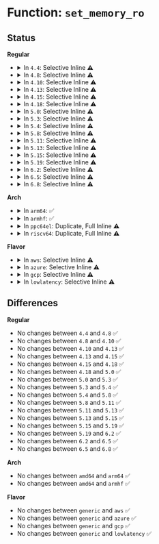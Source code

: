 # Function: <code>set_memory_ro</code>

## Status
<b>Regular</b>
<ul>
<li>
<details>
<summary>In <code>4.4</code>: Selective Inline ⚠️</summary>

```c
int set_memory_ro(long unsigned int addr, int numpages);
```

**Collision:** Unique Global

**Inline:** Selective

**Transformation:** False

**Instances:**

```
In arch/x86/mm/pageattr.c (ffffffff8106f330)
Location: arch/x86/mm/pageattr.c:1703
Inline: True
Inline callers:
  - arch/x86/mm/pageattr.c:set_pages_ro
Direct callers:
  - arch/x86/realmode/init.c:set_real_mode_permissions
  - arch/x86/mm/init_64.c:set_kernel_text_ro
  - arch/x86/mm/init_64.c:mark_rodata_ro
  - arch/x86/net/bpf_jit_comp.c:bpf_int_jit_compile
  - kernel/bpf/core.c:bpf_prog_select_runtime
```
**Symbols:**

```
ffffffff8106f330-ffffffff8106f361: set_memory_ro (STB_GLOBAL)
```
</details>
</li>
<li>
<details>
<summary>In <code>4.8</code>: Selective Inline ⚠️</summary>

```c
int set_memory_ro(long unsigned int addr, int numpages);
```

**Collision:** Unique Global

**Inline:** Selective

**Transformation:** False

**Instances:**

```
In arch/x86/mm/pageattr.c (ffffffff8106f196)
Location: arch/x86/mm/pageattr.c:1711
Inline: True
Inline callers:
  - arch/x86/mm/pageattr.c:set_pages_ro
Direct callers:
  - arch/x86/realmode/init.c:init_real_mode
  - arch/x86/mm/init_64.c:mark_rodata_ro
  - arch/x86/mm/init_64.c:set_kernel_text_ro
  - arch/x86/net/bpf_jit_comp.c:bpf_int_jit_compile
  - kernel/power/snapshot.c:snapshot_write_finalize
  - kernel/power/snapshot.c:snapshot_write_next
  - kernel/bpf/core.c:bpf_prog_select_runtime
```
**Symbols:**

```
ffffffff8106f090-ffffffff8106f0c1: set_memory_ro (STB_GLOBAL)
```
</details>
</li>
<li>
<details>
<summary>In <code>4.10</code>: Selective Inline ⚠️</summary>

```c
int set_memory_ro(long unsigned int addr, int numpages);
```

**Collision:** Unique Global

**Inline:** Selective

**Transformation:** False

**Instances:**

```
In arch/x86/mm/pageattr.c (ffffffff81072e06)
Location: arch/x86/mm/pageattr.c:1711
Inline: True
Inline callers:
  - arch/x86/mm/pageattr.c:set_pages_ro
Direct callers:
  - arch/x86/realmode/init.c:init_real_mode
  - arch/x86/mm/init_64.c:mark_rodata_ro
  - arch/x86/mm/init_64.c:set_kernel_text_ro
  - arch/x86/net/bpf_jit_comp.c:bpf_int_jit_compile
  - kernel/power/snapshot.c:snapshot_write_finalize
  - kernel/power/snapshot.c:snapshot_write_next
  - kernel/bpf/core.c:bpf_prog_select_runtime
```
**Symbols:**

```
ffffffff81072d00-ffffffff81072d31: set_memory_ro (STB_GLOBAL)
```
</details>
</li>
<li>
<details>
<summary>In <code>4.13</code>: Selective Inline ⚠️</summary>

```c
int set_memory_ro(long unsigned int addr, int numpages);
```

**Collision:** Unique Global

**Inline:** Selective

**Transformation:** False

**Instances:**

```
In arch/x86/mm/pageattr.c (ffffffff81072376)
Location: arch/x86/mm/pageattr.c:1757
Inline: True
Inline callers:
  - arch/x86/mm/pageattr.c:set_pages_ro
Direct callers:
  - arch/x86/realmode/init.c:init_real_mode
  - arch/x86/kernel/ftrace.c:arch_ftrace_update_trampoline
  - arch/x86/kernel/kprobes/core.c:arch_copy_kprobe
  - arch/x86/kernel/kprobes/opt.c:arch_prepare_optimized_kprobe
  - arch/x86/mm/init_64.c:mark_rodata_ro
  - arch/x86/mm/init_64.c:set_kernel_text_ro
  - arch/x86/net/bpf_jit_comp.c:bpf_int_jit_compile
  - kernel/power/snapshot.c:snapshot_write_finalize
  - kernel/power/snapshot.c:snapshot_write_next
  - kernel/bpf/core.c:bpf_prog_select_runtime
```
**Symbols:**

```
ffffffff810722b0-ffffffff810722db: set_memory_ro (STB_GLOBAL)
```
</details>
</li>
<li>
<details>
<summary>In <code>4.15</code>: Selective Inline ⚠️</summary>

```c
int set_memory_ro(long unsigned int addr, int numpages);
```

**Collision:** Unique Global

**Inline:** Selective

**Transformation:** False

**Instances:**

```
In arch/x86/mm/pageattr.c (ffffffff81077be6)
Location: arch/x86/mm/pageattr.c:1757
Inline: True
Inline callers:
  - arch/x86/mm/pageattr.c:set_pages_ro
Direct callers:
  - arch/x86/realmode/init.c:init_real_mode
  - arch/x86/kernel/ftrace.c:arch_ftrace_update_trampoline
  - arch/x86/kernel/kprobes/core.c:alloc_insn_page
  - arch/x86/mm/init_64.c:mark_rodata_ro
  - arch/x86/mm/init_64.c:set_kernel_text_ro
  - arch/x86/net/bpf_jit_comp.c:bpf_int_jit_compile
  - kernel/power/snapshot.c:snapshot_write_finalize
  - kernel/power/snapshot.c:snapshot_write_next
  - kernel/bpf/core.c:bpf_prog_select_runtime
```
**Symbols:**

```
ffffffff81077b20-ffffffff81077b4b: set_memory_ro (STB_GLOBAL)
```
</details>
</li>
<li>
<details>
<summary>In <code>4.18</code>: Selective Inline ⚠️</summary>

```c
int set_memory_ro(long unsigned int addr, int numpages);
```

**Collision:** Unique Global

**Inline:** Selective

**Transformation:** False

**Instances:**

```
In arch/x86/mm/pageattr.c (ffffffff8107a6f5)
Location: arch/x86/mm/pageattr.c:1787
Inline: True
Inline callers:
  - arch/x86/mm/pageattr.c:set_pages_ro
Direct callers:
  - arch/x86/realmode/init.c:init_real_mode
  - arch/x86/kernel/ftrace.c:arch_ftrace_update_trampoline
  - arch/x86/kernel/kprobes/core.c:alloc_insn_page
  - arch/x86/mm/init_64.c:mark_rodata_ro
  - arch/x86/mm/init_64.c:set_kernel_text_ro
  - arch/x86/net/bpf_jit_comp.c:bpf_int_jit_compile
  - kernel/power/snapshot.c:snapshot_write_finalize
  - kernel/power/snapshot.c:snapshot_write_next
  - kernel/bpf/core.c:bpf_prog_select_runtime
  - kernel/bpf/verifier.c:bpf_check
```
**Symbols:**

```
ffffffff8107a560-ffffffff8107a58b: set_memory_ro (STB_GLOBAL)
```
</details>
</li>
<li>
<details>
<summary>In <code>5.0</code>: Selective Inline ⚠️</summary>

```c
int set_memory_ro(long unsigned int addr, int numpages);
```

**Collision:** Unique Global

**Inline:** Selective

**Transformation:** False

**Instances:**

```
In arch/x86/mm/pageattr.c (ffffffff81080ea5)
Location: arch/x86/mm/pageattr.c:1980
Inline: True
Inline callers:
  - arch/x86/mm/pageattr.c:set_pages_ro
Direct callers:
  - arch/x86/realmode/init.c:init_real_mode
  - arch/x86/kernel/ftrace.c:arch_ftrace_update_trampoline
  - arch/x86/kernel/kprobes/core.c:alloc_insn_page
  - arch/x86/mm/init_64.c:mark_rodata_ro
  - arch/x86/mm/init_64.c:set_kernel_text_ro
  - arch/x86/net/bpf_jit_comp.c:bpf_int_jit_compile
  - kernel/power/snapshot.c:snapshot_write_finalize
  - kernel/power/snapshot.c:snapshot_write_next
  - kernel/bpf/core.c:bpf_prog_select_runtime
  - kernel/bpf/verifier.c:bpf_check
```
**Symbols:**

```
ffffffff81080d10-ffffffff81080d3b: set_memory_ro (STB_GLOBAL)
```
</details>
</li>
<li>
<details>
<summary>In <code>5.3</code>: Selective Inline ⚠️</summary>

```c
int set_memory_ro(long unsigned int addr, int numpages);
```

**Collision:** Unique Global

**Inline:** Selective

**Transformation:** False

**Instances:**

```
In arch/x86/mm/pageattr.c (ffffffff81084985)
Location: arch/x86/mm/pageattr.c:1991
Inline: True
Inline callers:
  - arch/x86/mm/pageattr.c:set_pages_ro
Direct callers:
  - arch/x86/realmode/init.c:init_real_mode
  - arch/x86/kernel/ftrace.c:arch_ftrace_update_trampoline
  - arch/x86/kernel/kprobes/core.c:alloc_insn_page
  - arch/x86/mm/init_64.c:mark_rodata_ro
  - arch/x86/mm/init_64.c:set_kernel_text_ro
  - arch/x86/net/bpf_jit_comp.c:bpf_int_jit_compile
  - kernel/power/snapshot.c:snapshot_write_finalize
  - kernel/power/snapshot.c:snapshot_write_next
  - kernel/bpf/core.c:bpf_prog_select_runtime
  - kernel/bpf/verifier.c:jit_subprogs
```
**Symbols:**

```
ffffffff810847f0-ffffffff8108481b: set_memory_ro (STB_GLOBAL)
```
</details>
</li>
<li>
<details>
<summary>In <code>5.4</code>: Selective Inline ⚠️</summary>

```c
int set_memory_ro(long unsigned int addr, int numpages);
```

**Collision:** Unique Global

**Inline:** Selective

**Transformation:** False

**Instances:**

```
In arch/x86/mm/pageattr.c (ffffffff81085685)
Location: arch/x86/mm/pageattr.c:1897
Inline: True
Inline callers:
  - arch/x86/mm/pageattr.c:set_pages_ro
Direct callers:
  - arch/x86/realmode/init.c:init_real_mode
  - arch/x86/kernel/ftrace.c:arch_ftrace_update_trampoline
  - arch/x86/kernel/kprobes/core.c:alloc_insn_page
  - arch/x86/mm/init_64.c:mark_rodata_ro
  - arch/x86/mm/init_64.c:set_kernel_text_ro
  - arch/x86/net/bpf_jit_comp.c:bpf_int_jit_compile
  - kernel/power/snapshot.c:snapshot_write_finalize
  - kernel/power/snapshot.c:snapshot_write_next
  - kernel/bpf/core.c:bpf_prog_select_runtime
  - kernel/bpf/verifier.c:jit_subprogs
```
**Symbols:**

```
ffffffff810854f0-ffffffff8108551b: set_memory_ro (STB_GLOBAL)
```
</details>
</li>
<li>
<details>
<summary>In <code>5.8</code>: Selective Inline ⚠️</summary>

```c
int set_memory_ro(long unsigned int addr, int numpages);
```

**Collision:** Unique Global

**Inline:** Selective

**Transformation:** False

**Instances:**

```
In arch/x86/mm/pat/set_memory.c (ffffffff8108f3a5)
Location: arch/x86/mm/pat/set_memory.c:1933
Inline: True
Inline callers:
  - arch/x86/mm/pat/set_memory.c:set_pages_ro
Direct callers:
  - arch/x86/realmode/init.c:init_real_mode
  - arch/x86/kernel/idt.c:idt_setup_apic_and_irq_gates
  - arch/x86/kernel/ftrace.c:set_ftrace_ops_ro
  - arch/x86/kernel/ftrace.c:create_trampoline
  - arch/x86/kernel/kprobes/core.c:alloc_insn_page
  - arch/x86/mm/init_64.c:mark_rodata_ro
  - arch/x86/net/bpf_jit_comp.c:bpf_int_jit_compile
  - kernel/power/snapshot.c:snapshot_write_finalize
  - kernel/power/snapshot.c:snapshot_write_next
  - kernel/bpf/bpf_struct_ops.c:bpf_struct_ops_map_update_elem
```
**Symbols:**

```
ffffffff8108f210-ffffffff8108f23b: set_memory_ro (STB_GLOBAL)
```
</details>
</li>
<li>
<details>
<summary>In <code>5.11</code>: Selective Inline ⚠️</summary>

```c
int set_memory_ro(long unsigned int addr, int numpages);
```

**Collision:** Unique Global

**Inline:** Selective

**Transformation:** False

**Instances:**

```
In arch/x86/mm/pat/set_memory.c (ffffffff8108f195)
Location: arch/x86/mm/pat/set_memory.c:1933
Inline: True
Inline callers:
  - arch/x86/mm/pat/set_memory.c:set_pages_ro
Direct callers:
  - arch/x86/realmode/init.c:init_real_mode
  - arch/x86/kernel/idt.c:idt_setup_apic_and_irq_gates
  - arch/x86/kernel/ftrace.c:set_ftrace_ops_ro
  - arch/x86/kernel/ftrace.c:create_trampoline
  - arch/x86/kernel/kprobes/core.c:alloc_insn_page
  - arch/x86/mm/init_64.c:mark_rodata_ro
  - arch/x86/net/bpf_jit_comp.c:bpf_int_jit_compile
  - kernel/power/snapshot.c:snapshot_write_finalize
  - kernel/power/snapshot.c:snapshot_write_next
  - kernel/bpf/bpf_struct_ops.c:bpf_struct_ops_map_update_elem
```
**Symbols:**

```
ffffffff8108f000-ffffffff8108f02b: set_memory_ro (STB_GLOBAL)
```
</details>
</li>
<li>
<details>
<summary>In <code>5.13</code>: Selective Inline ⚠️</summary>

```c
int set_memory_ro(long unsigned int addr, int numpages);
```

**Collision:** Unique Global

**Inline:** Selective

**Transformation:** False

**Instances:**

```
In arch/x86/mm/pat/set_memory.c (ffffffff8108fd25)
Location: arch/x86/mm/pat/set_memory.c:1941
Inline: True
Inline callers:
  - arch/x86/mm/pat/set_memory.c:set_pages_ro
Direct callers:
  - arch/x86/realmode/init.c:init_real_mode
  - arch/x86/kernel/idt.c:idt_setup_apic_and_irq_gates
  - arch/x86/kernel/ftrace.c:set_ftrace_ops_ro
  - arch/x86/kernel/ftrace.c:create_trampoline
  - arch/x86/kernel/kprobes/core.c:alloc_insn_page
  - arch/x86/mm/init_64.c:mark_rodata_ro
  - arch/x86/net/bpf_jit_comp.c:bpf_int_jit_compile
  - kernel/power/snapshot.c:snapshot_write_finalize
  - kernel/power/snapshot.c:snapshot_write_next
  - kernel/bpf/bpf_struct_ops.c:bpf_struct_ops_map_update_elem
```
**Symbols:**

```
ffffffff8108fb90-ffffffff8108fbbb: set_memory_ro (STB_GLOBAL)
```
</details>
</li>
<li>
<details>
<summary>In <code>5.15</code>: Selective Inline ⚠️</summary>

```c
int set_memory_ro(long unsigned int addr, int numpages);
```

**Collision:** Unique Global

**Inline:** Selective

**Transformation:** False

**Instances:**

```
In arch/x86/mm/pat/set_memory.c (ffffffff8109f805)
Location: arch/x86/mm/pat/set_memory.c:1941
Inline: True
Inline callers:
  - arch/x86/mm/pat/set_memory.c:set_pages_ro
Direct callers:
  - arch/x86/realmode/init.c:init_real_mode
  - arch/x86/kernel/idt.c:idt_setup_apic_and_irq_gates
  - arch/x86/kernel/ftrace.c:set_ftrace_ops_ro
  - arch/x86/kernel/ftrace.c:create_trampoline
  - arch/x86/kernel/kprobes/core.c:alloc_insn_page
  - arch/x86/mm/init_64.c:mark_rodata_ro
  - arch/x86/net/bpf_jit_comp.c:bpf_int_jit_compile
  - kernel/power/snapshot.c:snapshot_write_finalize
  - kernel/power/snapshot.c:snapshot_write_next
  - kernel/bpf/bpf_struct_ops.c:bpf_struct_ops_map_update_elem
```
**Symbols:**

```
ffffffff8109f670-ffffffff8109f69b: set_memory_ro (STB_GLOBAL)
```
</details>
</li>
<li>
<details>
<summary>In <code>5.19</code>: Selective Inline ⚠️</summary>

```c
int set_memory_ro(long unsigned int addr, int numpages);
```

**Collision:** Unique Global

**Inline:** Selective

**Transformation:** False

**Instances:**

```
In arch/x86/mm/pat/set_memory.c (ffffffff810b35f3)
Location: arch/x86/mm/pat/set_memory.c:1978
Inline: True
Inline callers:
  - arch/x86/mm/pat/set_memory.c:set_pages_ro
Direct callers:
  - arch/x86/realmode/init.c:init_real_mode
  - arch/x86/kernel/idt.c:idt_setup_apic_and_irq_gates
  - arch/x86/kernel/ftrace.c:set_ftrace_ops_ro
  - arch/x86/kernel/ftrace.c:create_trampoline
  - arch/x86/kernel/kprobes/core.c:alloc_insn_page
  - arch/x86/mm/init_64.c:mark_rodata_ro
  - kernel/power/snapshot.c:snapshot_write_finalize
  - kernel/power/snapshot.c:snapshot_write_next
  - kernel/module/strict_rwx.c:module_enable_ro
  - kernel/module/strict_rwx.c:module_enable_ro
  - kernel/module/strict_rwx.c:module_enable_ro
  - kernel/module/strict_rwx.c:module_enable_ro
  - kernel/module/strict_rwx.c:module_enable_ro
  - kernel/bpf/core.c:bpf_prog_pack_alloc
  - kernel/bpf/core.c:alloc_new_pack
  - kernel/bpf/bpf_struct_ops.c:bpf_struct_ops_map_update_elem
  - net/bpf/bpf_dummy_struct_ops.c:bpf_struct_ops_test_run
```
**Symbols:**

```
ffffffff810b33f0-ffffffff810b342d: set_memory_ro (STB_GLOBAL)
```
</details>
</li>
<li>
<details>
<summary>In <code>6.2</code>: Selective Inline ⚠️</summary>

```c
int set_memory_ro(long unsigned int addr, int numpages);
```

**Collision:** Unique Global

**Inline:** Selective

**Transformation:** False

**Instances:**

```
In arch/x86/mm/pat/set_memory.c (ffffffff810ce193)
Location: arch/x86/mm/pat/set_memory.c:2074
Inline: True
Inline callers:
  - arch/x86/mm/pat/set_memory.c:set_pages_ro
Direct callers:
  - arch/x86/realmode/init.c:init_real_mode
  - arch/x86/kernel/idt.c:idt_setup_apic_and_irq_gates
  - arch/x86/kernel/ftrace.c:set_ftrace_ops_ro
  - arch/x86/mm/init_64.c:mark_rodata_ro
  - kernel/power/snapshot.c:snapshot_write_finalize
  - kernel/power/snapshot.c:snapshot_write_next
  - kernel/module/strict_rwx.c:module_enable_ro
  - kernel/module/strict_rwx.c:module_enable_ro
  - kernel/module/strict_rwx.c:module_enable_ro
  - kernel/module/strict_rwx.c:module_enable_ro
  - kernel/module/strict_rwx.c:module_enable_ro
```
**Symbols:**

```
ffffffff810cdeb0-ffffffff810cdeed: set_memory_ro (STB_GLOBAL)
```
</details>
</li>
<li>
<details>
<summary>In <code>6.5</code>: Selective Inline ⚠️</summary>

```c
int set_memory_ro(long unsigned int addr, int numpages);
```

**Collision:** Unique Global

**Inline:** Selective

**Transformation:** False

**Instances:**

```
In arch/x86/mm/pat/set_memory.c (ffffffff810d1755)
Location: arch/x86/mm/pat/set_memory.c:2075
Inline: True
Inline callers:
  - arch/x86/mm/pat/set_memory.c:set_pages_ro
Direct callers:
  - arch/x86/realmode/init.c:init_real_mode
  - arch/x86/kernel/idt.c:idt_setup_apic_and_irq_gates
  - arch/x86/kernel/ftrace.c:set_ftrace_ops_ro
  - arch/x86/mm/init_64.c:mark_rodata_ro
  - kernel/power/snapshot.c:snapshot_write_finalize
  - kernel/power/snapshot.c:snapshot_write_next
  - kernel/module/strict_rwx.c:module_enable_ro
  - kernel/module/strict_rwx.c:module_enable_ro
  - kernel/module/strict_rwx.c:module_enable_ro
  - kernel/module/strict_rwx.c:module_enable_ro
  - kernel/module/strict_rwx.c:module_enable_ro
```
**Symbols:**

```
ffffffff810d1470-ffffffff810d14ad: set_memory_ro (STB_GLOBAL)
```
</details>
</li>
<li>
<details>
<summary>In <code>6.8</code>: Selective Inline ⚠️</summary>

```c
int set_memory_ro(long unsigned int addr, int numpages);
```

**Collision:** Unique Global

**Inline:** Selective

**Transformation:** False

**Instances:**

```
In arch/x86/mm/pat/set_memory.c (ffffffff810d9e85)
Location: arch/x86/mm/pat/set_memory.c:2074
Inline: True
Inline callers:
  - arch/x86/mm/pat/set_memory.c:set_pages_ro
Direct callers:
  - arch/x86/realmode/init.c:init_real_mode
  - arch/x86/kernel/idt.c:idt_setup_apic_and_irq_gates
  - arch/x86/kernel/ftrace.c:set_ftrace_ops_ro
  - arch/x86/mm/init_64.c:mark_rodata_ro
  - kernel/power/snapshot.c:snapshot_write_finalize
  - kernel/power/snapshot.c:snapshot_write_next
  - kernel/module/strict_rwx.c:module_enable_ro
  - kernel/module/strict_rwx.c:module_enable_ro
  - kernel/module/strict_rwx.c:module_enable_ro
  - kernel/module/strict_rwx.c:module_enable_ro
  - kernel/module/strict_rwx.c:module_enable_ro
```
**Symbols:**

```
ffffffff810d9b50-ffffffff810d9b8d: set_memory_ro (STB_GLOBAL)
```
</details>
</li>
</ul>
<b>Arch</b>
<ul>
<li>
<details>
<summary>In <code>arm64</code>: ✅</summary>

```c
int set_memory_ro(long unsigned int addr, int numpages);
```

**Collision:** Unique Global

**Inline:** No

**Transformation:** False

**Instances:**

```
In arch/arm64/mm/pageattr.c (ffff8000100b0378)
Location: arch/arm64/mm/pageattr.c:111
Inline: False
Direct callers:
  - arch/arm64/kernel/probes/kprobes.c:alloc_insn_page
  - arch/arm64/net/bpf_jit_comp.c:bpf_int_jit_compile
  - kernel/bpf/core.c:bpf_prog_select_runtime
  - kernel/bpf/verifier.c:jit_subprogs
```
**Symbols:**

```
ffff8000100b0378-ffff8000100b03b4: set_memory_ro (STB_GLOBAL)
```
</details>
</li>
<li>
<details>
<summary>In <code>armhf</code>: ✅</summary>

```c
int set_memory_ro(long unsigned int addr, int numpages);
```

**Collision:** Unique Global

**Inline:** No

**Transformation:** False

**Instances:**

```
In arch/arm/mm/pageattr.c (c031fd94)
Location: arch/arm/mm/pageattr.c:64
Inline: False
Direct callers:
  - arch/arm/net/bpf_jit_32.c:bpf_int_jit_compile
  - arch/arm/plat-omap/sram.c:omap_map_sram
  - arch/arm/plat-omap/sram.c:omap_sram_push
  - kernel/power/snapshot.c:snapshot_write_finalize
  - kernel/power/snapshot.c:snapshot_write_next
  - kernel/bpf/core.c:bpf_prog_select_runtime
  - kernel/bpf/verifier.c:jit_subprogs
  - drivers/misc/sram-exec.c:sram_exec_copy
```
**Symbols:**

```
c031fd94-c031fdb8: set_memory_ro (STB_GLOBAL)
```
</details>
</li>
<li>
<details>
<summary>In <code>ppc64el</code>: Duplicate, Full Inline ⚠️</summary>

**Collision:** Static Duplication

**Inline:** Full

**Transformation:** False

**Instances:**

```
In kernel/bpf/core.c (0)
Location: include/linux/set_memory.h:11
Inline: True
```
```
In kernel/bpf/verifier.c (0)
Location: include/linux/set_memory.h:11
Inline: True
```
</details>
</li>
<li>
<details>
<summary>In <code>riscv64</code>: Duplicate, Full Inline ⚠️</summary>

**Collision:** Static Duplication

**Inline:** Full

**Transformation:** False

**Instances:**

```
In kernel/bpf/core.c (0)
Location: include/linux/set_memory.h:11
Inline: True
```
```
In kernel/bpf/verifier.c (0)
Location: include/linux/set_memory.h:11
Inline: True
```
</details>
</li>
</ul>
<b>Flavor</b>
<ul>
<li>
<details>
<summary>In <code>aws</code>: Selective Inline ⚠️</summary>

```c
int set_memory_ro(long unsigned int addr, int numpages);
```

**Collision:** Unique Global

**Inline:** Selective

**Transformation:** False

**Instances:**

```
In arch/x86/mm/pageattr.c (ffffffff81084685)
Location: arch/x86/mm/pageattr.c:1897
Inline: True
Inline callers:
  - arch/x86/mm/pageattr.c:set_pages_ro
Direct callers:
  - arch/x86/realmode/init.c:init_real_mode
  - arch/x86/kernel/ftrace.c:arch_ftrace_update_trampoline
  - arch/x86/kernel/kprobes/core.c:alloc_insn_page
  - arch/x86/mm/init_64.c:mark_rodata_ro
  - arch/x86/mm/init_64.c:set_kernel_text_ro
  - arch/x86/net/bpf_jit_comp.c:bpf_int_jit_compile
  - kernel/power/snapshot.c:snapshot_write_finalize
  - kernel/power/snapshot.c:snapshot_write_next
  - kernel/bpf/core.c:bpf_prog_select_runtime
  - kernel/bpf/verifier.c:jit_subprogs
```
**Symbols:**

```
ffffffff810844f0-ffffffff8108451b: set_memory_ro (STB_GLOBAL)
```
</details>
</li>
<li>
<details>
<summary>In <code>azure</code>: Selective Inline ⚠️</summary>

```c
int set_memory_ro(long unsigned int addr, int numpages);
```

**Collision:** Unique Global

**Inline:** Selective

**Transformation:** False

**Instances:**

```
In arch/x86/mm/pageattr.c (ffffffff81073295)
Location: arch/x86/mm/pageattr.c:1897
Inline: True
Inline callers:
  - arch/x86/mm/pageattr.c:set_pages_ro
Direct callers:
  - arch/x86/realmode/init.c:init_real_mode
  - arch/x86/kernel/ftrace.c:arch_ftrace_update_trampoline
  - arch/x86/kernel/kprobes/core.c:alloc_insn_page
  - arch/x86/mm/init_64.c:mark_rodata_ro
  - arch/x86/mm/init_64.c:set_kernel_text_ro
  - arch/x86/net/bpf_jit_comp.c:bpf_int_jit_compile
  - kernel/power/snapshot.c:snapshot_write_finalize
  - kernel/power/snapshot.c:snapshot_write_next
  - kernel/bpf/core.c:bpf_prog_select_runtime
  - kernel/bpf/verifier.c:jit_subprogs
```
**Symbols:**

```
ffffffff81073100-ffffffff8107312b: set_memory_ro (STB_GLOBAL)
```
</details>
</li>
<li>
<details>
<summary>In <code>gcp</code>: Selective Inline ⚠️</summary>

```c
int set_memory_ro(long unsigned int addr, int numpages);
```

**Collision:** Unique Global

**Inline:** Selective

**Transformation:** False

**Instances:**

```
In arch/x86/mm/pageattr.c (ffffffff81084635)
Location: arch/x86/mm/pageattr.c:1897
Inline: True
Inline callers:
  - arch/x86/mm/pageattr.c:set_pages_ro
Direct callers:
  - arch/x86/realmode/init.c:init_real_mode
  - arch/x86/kernel/ftrace.c:arch_ftrace_update_trampoline
  - arch/x86/kernel/kprobes/core.c:alloc_insn_page
  - arch/x86/mm/init_64.c:mark_rodata_ro
  - arch/x86/mm/init_64.c:set_kernel_text_ro
  - arch/x86/net/bpf_jit_comp.c:bpf_int_jit_compile
  - kernel/power/snapshot.c:snapshot_write_finalize
  - kernel/power/snapshot.c:snapshot_write_next
  - kernel/bpf/core.c:bpf_prog_select_runtime
  - kernel/bpf/verifier.c:jit_subprogs
```
**Symbols:**

```
ffffffff810844a0-ffffffff810844cb: set_memory_ro (STB_GLOBAL)
```
</details>
</li>
<li>
<details>
<summary>In <code>lowlatency</code>: Selective Inline ⚠️</summary>

```c
int set_memory_ro(long unsigned int addr, int numpages);
```

**Collision:** Unique Global

**Inline:** Selective

**Transformation:** False

**Instances:**

```
In arch/x86/mm/pageattr.c (ffffffff81086775)
Location: arch/x86/mm/pageattr.c:1897
Inline: True
Inline callers:
  - arch/x86/mm/pageattr.c:set_pages_ro
Direct callers:
  - arch/x86/realmode/init.c:init_real_mode
  - arch/x86/kernel/ftrace.c:arch_ftrace_update_trampoline
  - arch/x86/kernel/kprobes/core.c:alloc_insn_page
  - arch/x86/mm/init_64.c:mark_rodata_ro
  - arch/x86/mm/init_64.c:set_kernel_text_ro
  - arch/x86/net/bpf_jit_comp.c:bpf_int_jit_compile
  - kernel/power/snapshot.c:snapshot_write_finalize
  - kernel/power/snapshot.c:snapshot_write_next
  - kernel/bpf/core.c:bpf_prog_select_runtime
  - kernel/bpf/verifier.c:jit_subprogs
```
**Symbols:**

```
ffffffff810865e0-ffffffff8108660b: set_memory_ro (STB_GLOBAL)
```
</details>
</li>
</ul>

## Differences
<b>Regular</b>
<ul>
<li>
No changes between <code>4.4</code> and <code>4.8</code> ✅
</li>
<li>
No changes between <code>4.8</code> and <code>4.10</code> ✅
</li>
<li>
No changes between <code>4.10</code> and <code>4.13</code> ✅
</li>
<li>
No changes between <code>4.13</code> and <code>4.15</code> ✅
</li>
<li>
No changes between <code>4.15</code> and <code>4.18</code> ✅
</li>
<li>
No changes between <code>4.18</code> and <code>5.0</code> ✅
</li>
<li>
No changes between <code>5.0</code> and <code>5.3</code> ✅
</li>
<li>
No changes between <code>5.3</code> and <code>5.4</code> ✅
</li>
<li>
No changes between <code>5.4</code> and <code>5.8</code> ✅
</li>
<li>
No changes between <code>5.8</code> and <code>5.11</code> ✅
</li>
<li>
No changes between <code>5.11</code> and <code>5.13</code> ✅
</li>
<li>
No changes between <code>5.13</code> and <code>5.15</code> ✅
</li>
<li>
No changes between <code>5.15</code> and <code>5.19</code> ✅
</li>
<li>
No changes between <code>5.19</code> and <code>6.2</code> ✅
</li>
<li>
No changes between <code>6.2</code> and <code>6.5</code> ✅
</li>
<li>
No changes between <code>6.5</code> and <code>6.8</code> ✅
</li>
</ul>
<b>Arch</b>
<ul>
<li>
No changes between <code>amd64</code> and <code>arm64</code> ✅
</li>
<li>
No changes between <code>amd64</code> and <code>armhf</code> ✅
</li>
</ul>
<b>Flavor</b>
<ul>
<li>
No changes between <code>generic</code> and <code>aws</code> ✅
</li>
<li>
No changes between <code>generic</code> and <code>azure</code> ✅
</li>
<li>
No changes between <code>generic</code> and <code>gcp</code> ✅
</li>
<li>
No changes between <code>generic</code> and <code>lowlatency</code> ✅
</li>
</ul>
